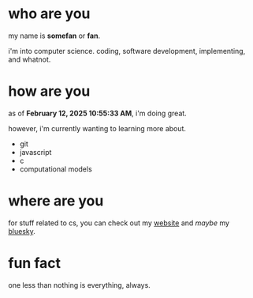 # who are you
my name is **somefan** or **fan**.

i'm into computer science. coding, software development, implementing, and whatnot.

# how are you
as of **February 12, 2025 10:55:33 AM**, i'm doing great.

however, i'm currently wanting to learning more about.
* git
* javascript
* c
* computational models

# where are you
for stuff related to cs, you can check out my [website](https://somefan0102.neocities.org) and _maybe_ my [bluesky](https://bsky.app/profile/somefan0102.bsky.social).

# fun fact
one less than nothing is everything, always.
